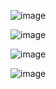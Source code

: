 ![image](https://github.com/user-attachments/assets/0ce3d8e2-e8ac-487c-aedd-239eb760d69f)


![image](https://github.com/user-attachments/assets/6fb1a5d6-d227-4e9a-b1e1-cd007540e72f)


![image](https://github.com/user-attachments/assets/214b6ec8-a97f-4292-9894-cf1e3229eba1)


![image](https://github.com/user-attachments/assets/c92bad84-9ed3-45b7-9ea1-d4d5cbfe0eae)


